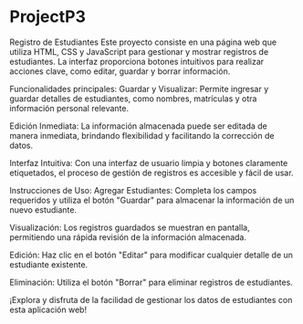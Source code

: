 # ProjectP3
Registro de Estudiantes
Este proyecto consiste en una página web que utiliza HTML, CSS y JavaScript para gestionar y mostrar registros de estudiantes. La interfaz proporciona botones intuitivos para realizar acciones clave, como editar, guardar y borrar información.

Funcionalidades principales:
Guardar y Visualizar: Permite ingresar y guardar detalles de estudiantes, como nombres, matrículas y otra información personal relevante.

Edición Inmediata: La información almacenada puede ser editada de manera inmediata, brindando flexibilidad y facilitando la corrección de datos.

Interfaz Intuitiva: Con una interfaz de usuario limpia y botones claramente etiquetados, el proceso de gestión de registros es accesible y fácil de usar.

Instrucciones de Uso:
Agregar Estudiantes: Completa los campos requeridos y utiliza el botón "Guardar" para almacenar la información de un nuevo estudiante.

Visualización: Los registros guardados se muestran en pantalla, permitiendo una rápida revisión de la información almacenada.

Edición: Haz clic en el botón "Editar" para modificar cualquier detalle de un estudiante existente.

Eliminación: Utiliza el botón "Borrar" para eliminar registros de estudiantes.

¡Explora y disfruta de la facilidad de gestionar los datos de estudiantes con esta aplicación web!
